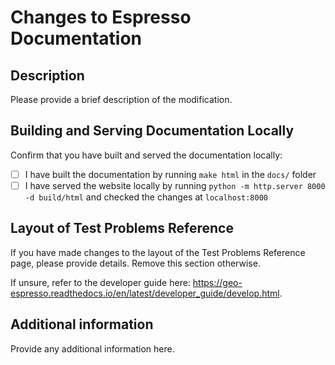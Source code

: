 # Changes to Espresso Documentation

## Description

Please provide a brief description of the modification.

## Building and Serving Documentation Locally

Confirm that you have built and served the documentation locally:

- [ ] I have built the documentation by running `make html` in the `docs/` folder
- [ ] I have served the website locally by running `python -m http.server 8000 -d build/html` and checked the changes at `localhost:8000`

## Layout of Test Problems Reference

If you have made changes to the layout of the Test Problems Reference page, please provide details. Remove this section otherwise.

If unsure, refer to the developer guide here: 
https://geo-espresso.readthedocs.io/en/latest/developer_guide/develop.html.

## Additional information

Provide any additional information here.
